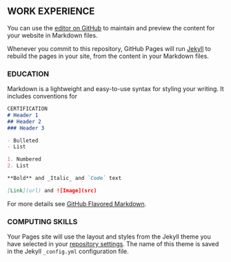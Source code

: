 ## WORK EXPERIENCE 

You can use the [editor on GitHub](https://github.com/halex41/alexandre.matib/edit/gh-pages/index.md) to maintain and preview the content for your website in Markdown files.

Whenever you commit to this repository, GitHub Pages will run [Jekyll](https://jekyllrb.com/) to rebuild the pages in your site, from the content in your Markdown files.

### EDUCATION

Markdown is a lightweight and easy-to-use syntax for styling your writing. It includes conventions for

```markdown
CERTIFICATION
# Header 1
## Header 2
### Header 3

- Bulleted
- List

1. Numbered
2. List

**Bold** and _Italic_ and `Code` text

[Link](url) and ![Image](src)
```

For more details see [GitHub Flavored Markdown](https://guides.github.com/features/mastering-markdown/).

### COMPUTING SKILLS

Your Pages site will use the layout and styles from the Jekyll theme you have selected in your [repository settings](https://github.com/halex41/alexandre.matib/settings). The name of this theme is saved in the Jekyll `_config.yml` configuration file.
